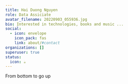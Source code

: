 ```yaml
---
title: Hai Duong Nguyen
role: Data Assiciate
avatar_filename: 20220903_055936.jpg
bio: Interested in technologies, books and music ...
social:
  - icon: envelope
    icon_pack: fas
    link: about/#contact
organizations: []
superuser: true
status:
  icon: ☕️
---
```

F﻿rom bottom to go up